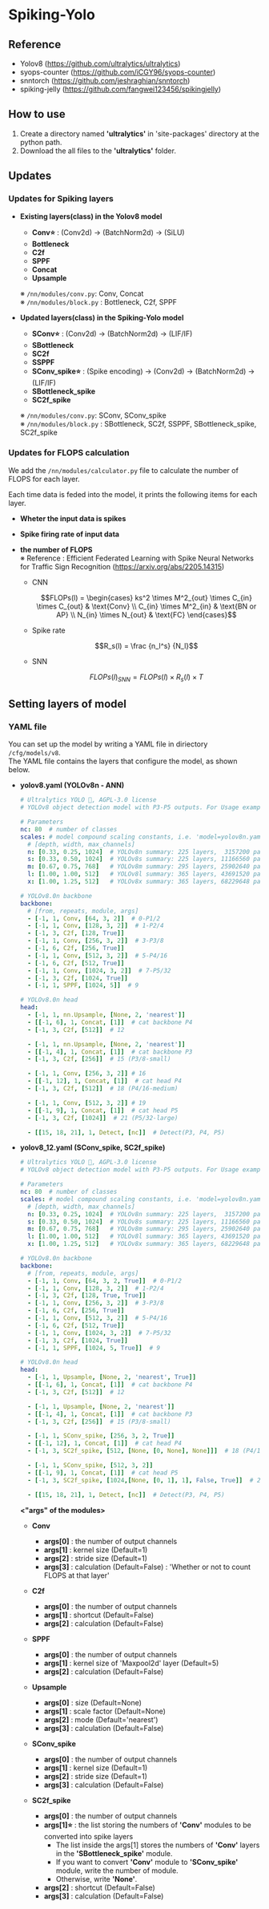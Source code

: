 # Spiking-Yolo
## Reference
* Yolov8 (https://github.com/ultralytics/ultralytics)
* syops-counter (https://github.com/iCGY96/syops-counter)
* snntorch (https://github.com/jeshraghian/snntorch)
* spiking-jelly (https://github.com/fangwei123456/spikingjelly)
  
## How to use
1. Create a directory named **'ultralytics'** in 'site-packages' directory at the python path.
2. Download the all files to the **'ultralytics'** folder.
   
## Updates
### Updates for Spiking layers
  * **Existing layers(class) in the Yolov8 model**
    * **Conv⭐️** : (Conv2d) -> (BatchNorm2d) -> (SiLU)
    * **Bottleneck**
    * **C2f**
    * **SPPF**
    * **Concat**
    * **Upsample**
      
    ※ `/nn/modules/conv.py`: Conv, Concat  
    ※ `/nn/modules/block.py` : Bottleneck, C2f, SPPF
  
  * **Updated layers(class) in the Spiking-Yolo model**
    * **SConv⭐️** : (Conv2d) -> (BatchNorm2d) -> (LIF/IF)
    * **SBottleneck**
    * **SC2f**
    * **SSPPF**
    * **SConv_spike⭐️** : (Spike encoding) -> (Conv2d) -> (BatchNorm2d) -> (LIF/IF)
    * **SBottleneck_spike**
    * **SC2f_spike**
      
    ※ `/nn/modules/conv.py`: SConv, SConv_spike  
    ※ `/nn/modules/block.py` : SBottleneck, SC2f, SSPPF, SBottleneck_spike, SC2f_spike

### Updates for FLOPS calculation
We add the `/nn/modules/calculator.py` file to calculate the number of FLOPS for each layer. 

Each time data is feded into the model, it prints the following items for each layer.
* **Wheter the input data is spikes**
* **Spike firing rate of input data**
* **the number of FLOPS**  
  ※ Reference : Efficient Federated Learning with Spike Neural Networks for Traffic Sign Recognition
(https://arxiv.org/abs/2205.14315)

  * CNN
    ```math
    FLOPs(l) = \begin{cases}
        ks^2 \times M^2_{out} \times C_{in} \times C_{out} & \text{Conv} \\
        C_{in} \times M^2_{in} & \text{BN or AP} \\
        N_{in} \times N_{out} & \text{FC}
      \end{cases}
    ```
    
  * Spike rate
    ```math
    R_s(l) = \frac {n_l^s} {N_l}
    ```
    
  * SNN
    ```math
    FLOPs(l)_{SNN} = FLOPs(l) \times R_s(l) \times T
    ```
 
## Setting layers of model
### YAML file
You can set up the model by writing a YAML file in diriectory `/cfg/models/v8`.  
The YAML file contains the layers that configure the model, as shown below.  

* **yolov8.yaml (YOLOv8n - ANN)**
  ```yaml
  # Ultralytics YOLO 🚀, AGPL-3.0 license
  # YOLOv8 object detection model with P3-P5 outputs. For Usage examples see https://docs.ultralytics.com/tasks/detect
  
  # Parameters
  nc: 80  # number of classes
  scales: # model compound scaling constants, i.e. 'model=yolov8n.yaml' will call yolov8.yaml with scale 'n'
    # [depth, width, max_channels]
    n: [0.33, 0.25, 1024]  # YOLOv8n summary: 225 layers,  3157200 parameters,  3157184 gradients,   8.9 GFLOPs
    s: [0.33, 0.50, 1024]  # YOLOv8s summary: 225 layers, 11166560 parameters, 11166544 gradients,  28.8 GFLOPs
    m: [0.67, 0.75, 768]   # YOLOv8m summary: 295 layers, 25902640 parameters, 25902624 gradients,  79.3 GFLOPs
    l: [1.00, 1.00, 512]   # YOLOv8l summary: 365 layers, 43691520 parameters, 43691504 gradients, 165.7 GFLOPs
    x: [1.00, 1.25, 512]   # YOLOv8x summary: 365 layers, 68229648 parameters, 68229632 gradients, 258.5 GFLOPs
  
  # YOLOv8.0n backbone
  backbone:
    # [from, repeats, module, args]
    - [-1, 1, Conv, [64, 3, 2]]  # 0-P1/2
    - [-1, 1, Conv, [128, 3, 2]]  # 1-P2/4
    - [-1, 3, C2f, [128, True]]
    - [-1, 1, Conv, [256, 3, 2]]  # 3-P3/8
    - [-1, 6, C2f, [256, True]]
    - [-1, 1, Conv, [512, 3, 2]]  # 5-P4/16
    - [-1, 6, C2f, [512, True]]
    - [-1, 1, Conv, [1024, 3, 2]]  # 7-P5/32
    - [-1, 3, C2f, [1024, True]]
    - [-1, 1, SPPF, [1024, 5]]  # 9
  
  # YOLOv8.0n head
  head:
    - [-1, 1, nn.Upsample, [None, 2, 'nearest']]
    - [[-1, 6], 1, Concat, [1]]  # cat backbone P4
    - [-1, 3, C2f, [512]]  # 12
  
    - [-1, 1, nn.Upsample, [None, 2, 'nearest']]
    - [[-1, 4], 1, Concat, [1]]  # cat backbone P3
    - [-1, 3, C2f, [256]]  # 15 (P3/8-small)
  
    - [-1, 1, Conv, [256, 3, 2]] # 16
    - [[-1, 12], 1, Concat, [1]]  # cat head P4
    - [-1, 3, C2f, [512]]  # 18 (P4/16-medium)
  
    - [-1, 1, Conv, [512, 3, 2]] # 19
    - [[-1, 9], 1, Concat, [1]]  # cat head P5
    - [-1, 3, C2f, [1024]]  # 21 (P5/32-large)
  
    - [[15, 18, 21], 1, Detect, [nc]]  # Detect(P3, P4, P5)
  ```
  
* **yolov8_12.yaml (SConv_spike, SC2f_spike)**
  ```yaml
  # Ultralytics YOLO 🚀, AGPL-3.0 license
  # YOLOv8 object detection model with P3-P5 outputs. For Usage examples see https://docs.ultralytics.com/tasks/detect
  
  # Parameters
  nc: 80  # number of classes
  scales: # model compound scaling constants, i.e. 'model=yolov8n.yaml' will call yolov8.yaml with scale 'n'
    # [depth, width, max_channels]
    n: [0.33, 0.25, 1024]  # YOLOv8n summary: 225 layers,  3157200 parameters,  3157184 gradients,   8.9 GFLOPs
    s: [0.33, 0.50, 1024]  # YOLOv8s summary: 225 layers, 11166560 parameters, 11166544 gradients,  28.8 GFLOPs
    m: [0.67, 0.75, 768]   # YOLOv8m summary: 295 layers, 25902640 parameters, 25902624 gradients,  79.3 GFLOPs
    l: [1.00, 1.00, 512]   # YOLOv8l summary: 365 layers, 43691520 parameters, 43691504 gradients, 165.7 GFLOPs
    x: [1.00, 1.25, 512]   # YOLOv8x summary: 365 layers, 68229648 parameters, 68229632 gradients, 258.5 GFLOPs
  
  # YOLOv8.0n backbone
  backbone:
    # [from, repeats, module, args]
    - [-1, 1, Conv, [64, 3, 2, True]]  # 0-P1/2
    - [-1, 1, Conv, [128, 3, 2]]  # 1-P2/4
    - [-1, 3, C2f, [128, True, True]]
    - [-1, 1, Conv, [256, 3, 2]]  # 3-P3/8
    - [-1, 6, C2f, [256, True]]
    - [-1, 1, Conv, [512, 3, 2]]  # 5-P4/16
    - [-1, 6, C2f, [512, True]]
    - [-1, 1, Conv, [1024, 3, 2]]  # 7-P5/32
    - [-1, 3, C2f, [1024, True]]
    - [-1, 1, SPPF, [1024, 5, True]]  # 9
  
  # YOLOv8.0n head
  head:
    - [-1, 1, Upsample, [None, 2, 'nearest', True]]
    - [[-1, 6], 1, Concat, [1]]  # cat backbone P4
    - [-1, 3, C2f, [512]]  # 12
  
    - [-1, 1, Upsample, [None, 2, 'nearest']]
    - [[-1, 4], 1, Concat, [1]]  # cat backbone P3
    - [-1, 3, C2f, [256]]  # 15 (P3/8-small)
  
    - [-1, 1, SConv_spike, [256, 3, 2, True]]
    - [[-1, 12], 1, Concat, [1]]  # cat head P4
    - [-1, 3, SC2f_spike, [512, [None, [0, None], None]]]  # 18 (P4/16-medium)
  
    - [-1, 1, SConv_spike, [512, 3, 2]]
    - [[-1, 9], 1, Concat, [1]]  # cat head P5
    - [-1, 3, SC2f_spike, [1024,[None, [0, 1], 1], False, True]]  # 21 (P5/32-large)
  
    - [[15, 18, 21], 1, Detect, [nc]]  # Detect(P3, P4, P5)
  ```

  **<"args" of the modules>**
    * **Conv**
      * **args[0]** : the number of output channels
      * **args[1]** : kernel size (Default=1)
      * **args[2]** : stride size (Default=1)
      * **args[3]** : calculation (Default=False) : 'Whether or not to count FLOPS at that layer'
        
    * **C2f**
      * **args[0]** : the number of output channels
      * **args[1]** : shortcut (Default=False)
      * **args[2]** : calculation (Default=False)
        
    * **SPPF**
      * **args[0]** : the number of output channels
      * **args[1]** : kernel size of 'Maxpool2d' layer (Default=5)
      * **args[2]** : calculation (Default=False)
        
    * **Upsample**
      * **args[0]** : size (Default=None)
      * **args[1]** : scale factor (Default=None)
      * **args[2]** : mode (Default='nearest')
      * **args[3]** : calculation (Default=False)
        
    * **SConv_spike**
      * **args[0]** : the number of output channels
      * **args[1]** : kernel size (Default=1)
      * **args[2]** : stride size (Default=1)
      * **args[3]** : calculation (Default=False)
        
    * **SC2f_spike**
      * **args[0]** : the number of output channels
      * **args[1]⭐️** : the list storing the numbers of **'Conv'** modules to be converted into spike layers
        * The list inside the args[1] stores the numbers of **'Conv'** layers in the **'SBottleneck_spike'** module.
        * If you want to convert **'Conv'** module to **'SConv_spike'** module, write the number of module.
        * Otherwise, write **'None'**.
      * **args[2]** : shortcut (Default=False)
      * **args[3]** : calculation (Default=False)

